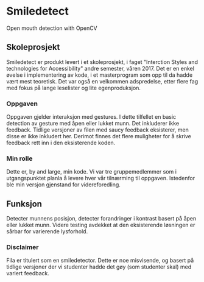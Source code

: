 # Smiledetect
Open mouth detection with OpenCV
## Skoleprosjekt
Smiledetect er produkt levert i et skoleprosjekt, i faget "Interction Styles and technologies for Accessibility" andre semester, våren 2017. Det er en enkel øvelse i implementering av kode, i et masterprogram som opp til da hadde vært mest teoretisk. Det var også en velkommen adspredelse, etter flere fag med fokus på lange leselister og lite egenproduksjon.
### Oppgaven
Oppgaven gjelder interaksjon med gestures. I dette tilfellet en basic detection av gesture med åpen eller lukket munn. Det inkluderer ikke feedback. Tidlige versjoner av filen med saucy feedback eksisterer, men disse er ikke inkludert her. Derimot finnes det flere muligheter for å skrive feedback rett inn i den eksisterende koden. 
### Min rolle
Dette er, by and large, min kode.  Vi var tre gruppemedlemmer som i utgangspunktet planla å levere hver vår tilnærming til oppgaven. Istedenfor ble min versjon gjenstand for videreforedling.
## Funksjon
Detecter munnens posisjon, detecter forandringer i kontrast basert på åpen eller lukket munn. Videre testing avdekket at den eksisterende løsningen er sårbar for varierende lysforhold.
### Disclaimer
Fila er titulert som en smiledetector. Dette er noe misvisende, og basert på tidlige versjoner der vi studenter hadde det gøy (som studenter skal) med variert feedback.
